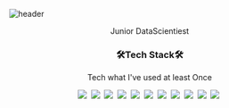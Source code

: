![header](https://capsule-render.vercel.app/api?type=slice&color=auto&height=300&section=header&text=PPANGPPANG&fontSize=90)
<p align="center"> Junior DataScientiest </p> 

<h3 align="center"> 🛠Tech Stack🛠 </h3> 

<p align="center"> Tech what I've used at least Once </p> 
<p align="center">
<img src="https://img.shields.io/badge/Python-3766AB?style=flat-square&logo=Python&logoColor=white"/></a>&nbsp <img src="https://img.shields.io/badge/pandas-150458?style=flat-square&logo=pandas&logoColor=white"/></a>&nbsp <img src="https://img.shields.io/badge/NumPy-013243?style=flat-square&logo=NumPy&logoColor=white"/></a>&nbsp  <img src="https://img.shields.io/badge/PyTorch-EE4C2C?style=flat-square&logo=PyTorch&logoColor=white"/></a>&nbsp <img src="https://img.shields.io/badge/TensorFlow-FF6F00?style=flat-square&logo=TensorFlow&logoColor=white"/></a>&nbsp <img src="https://img.shields.io/badge/RStudio-75AADB?style=flat-square&logo=RStudio&logoColor=white"/></a>&nbsp <img src="https://img.shields.io/badge/scikit-learn-F7931E?style=flat-square&logo=scikit-learn&logoColor=white"/></a>&nbsp <img src="https://img.shields.io/badge/Streamlit-FF4B4B?style=flat-square&logo=Streamlit&logoColor=white"/></a>&nbsp <img src="https://img.shields.io/badge/Tableau-E97627?style=flat-square&logo=Tableau&logoColor=white"/></a>&nbsp <img src="https://img.shields.io/badge/Figma-F24E1E?style=flat-square&logo=Figma&logoColor=white"/></a>&nbsp <img src="https://img.shields.io/badge/Jupyter-F37626?style=flat-square&logo=Jupyter&logoColor=white"/></a>&nbsp 
